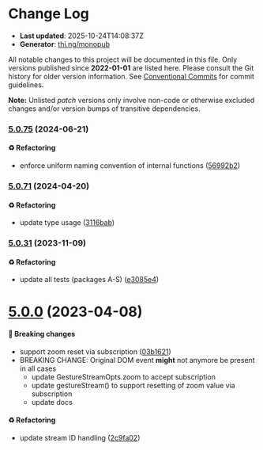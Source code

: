 # Change Log

- **Last updated**: 2025-10-24T14:08:37Z
- **Generator**: [thi.ng/monopub](https://thi.ng/monopub)

All notable changes to this project will be documented in this file.
Only versions published since **2022-01-01** are listed here.
Please consult the Git history for older version information.
See [Conventional Commits](https://conventionalcommits.org/) for commit guidelines.

**Note:** Unlisted _patch_ versions only involve non-code or otherwise excluded changes
and/or version bumps of transitive dependencies.

### [5.0.75](https://github.com/thi-ng/umbrella/tree/@thi.ng/rstream-gestures@5.0.75) (2024-06-21)

#### ♻️ Refactoring

- enforce uniform naming convention of internal functions ([56992b2](https://github.com/thi-ng/umbrella/commit/56992b2))

### [5.0.71](https://github.com/thi-ng/umbrella/tree/@thi.ng/rstream-gestures@5.0.71) (2024-04-20)

#### ♻️ Refactoring

- update type usage ([3116bab](https://github.com/thi-ng/umbrella/commit/3116bab))

### [5.0.31](https://github.com/thi-ng/umbrella/tree/@thi.ng/rstream-gestures@5.0.31) (2023-11-09)

#### ♻️ Refactoring

- update all tests (packages A-S) ([e3085e4](https://github.com/thi-ng/umbrella/commit/e3085e4))

# [5.0.0](https://github.com/thi-ng/umbrella/tree/@thi.ng/rstream-gestures@5.0.0) (2023-04-08)

#### 🛑 Breaking changes

- support zoom reset via subscription ([03b1621](https://github.com/thi-ng/umbrella/commit/03b1621))
- BREAKING CHANGE: Original DOM event **might** not anymore be present in all cases
  - update GestureStreamOpts.zoom to accept subscription
  - update gestureStream() to support resetting of zoom value via subscription
  - update docs

#### ♻️ Refactoring

- update stream ID handling ([2c9fa02](https://github.com/thi-ng/umbrella/commit/2c9fa02))

